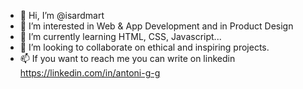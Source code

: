 - 👋 Hi, I’m @isardmart
- 👀 I’m interested in Web & App Development and in Product Design
- 🌱 I’m currently learning HTML, CSS, Javascript...
- 💞️ I’m looking to collaborate on ethical and inspiring projects.
- 📫 If you want to reach me you can write on linkedin https://linkedin.com/in/antoni-g-g

